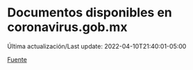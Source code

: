 # Documentos disponibles en coronavirus.gob.mx

Última actualización/Last update: 2022-04-10T21:40:01-05:00

 [Fuente](https://coronavirus.gob.mx/)
